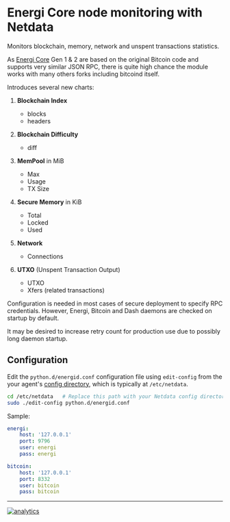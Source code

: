 <!--
---
title: "Energi Core node monitoring with Netdata"
custom_edit_url: https://github.com/netdata/netdata/edit/master/collectors/python.d.plugin/energid/README.md
sidebar_label: "Energi Core"
---
-->

# Energi Core node monitoring with Netdata

Monitors blockchain, memory, network and unspent transactions statistics.


As [Energi Core](https://github.com/energicryptocurrency/energi) Gen 1 & 2 are based on the original Bitcoin code and
supports very similar JSON RPC, there is quite high chance the module works
with many others forks including bitcoind itself.

Introduces several new charts:

1.  **Blockchain Index**
    -   blocks
    -   headers

2.  **Blockchain Difficulty**
    -   diff

3.  **MemPool** in MiB
    -   Max
    -   Usage
    -   TX Size

4.  **Secure Memory** in KiB
    -   Total
    -   Locked
    -   Used

5.  **Network**
    -   Connections

6.  **UTXO** (Unspent Transaction Output)
    -   UTXO
    -   Xfers (related transactions)

Configuration is needed in most cases of secure deployment to specify RPC
credentials. However, Energi, Bitcoin and Dash daemons are checked on
startup by default.

It may be desired to increase retry count for production use due to possibly
long daemon startup.

## Configuration

Edit the `python.d/energid.conf` configuration file using `edit-config` from the your agent's [config
directory](/docs/step-by-step/step-04.md#find-your-netdataconf-file), which is typically at `/etc/netdata`.

```bash
cd /etc/netdata   # Replace this path with your Netdata config directory, if different, if different
sudo ./edit-config python.d/energid.conf
```

Sample:

```yaml
energi:
    host: '127.0.0.1'
    port: 9796
    user: energi
    pass: energi

bitcoin:
    host: '127.0.0.1'
    port: 8332
    user: bitcoin
    pass: bitcoin
```

---

[![analytics](https://www.google-analytics.com/collect?v=1&aip=1&t=pageview&_s=1&ds=github&dr=https%3A%2F%2Fgithub.com%2Fnetdata%2Fnetdata&dl=https%3A%2F%2Fmy-netdata.io%2Fgithub%2Fcollectors%2Fpython.d.plugin%2Fenergid%2FREADME&_u=MAC~&cid=5792dfd7-8dc4-476b-af31-da2fdb9f93d2&tid=UA-64295674-3)](<>)
